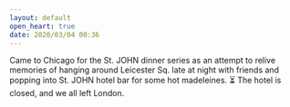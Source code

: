 ```yaml
---
layout: default
open_heart: true
date: 2020/03/04 00:36
---
```


Came to Chicago for the St. JOHN dinner series as an attempt to relive memories of hanging around Leicester Sq. late at night with friends and popping into St. JOHN hotel bar for some hot madeleines. ⏳ The hotel is closed, and we all left London.
